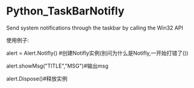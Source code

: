 # Python_TaskBarNotifly
Send system notifications through the taskbar by calling the Win32 API

使用例子:

alert = Alert.Notifly() #创建Notifly实例(别问为什么是Notifly,一开始打错了())

alert.showMsg("TITLE","MSG")#输出msg

alert.Dispose()#释放实例
